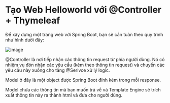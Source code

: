 # Tạo Web Helloworld với @Controller + Thymeleaf 

Để xây dựng một trang web với Spring Boot, bạn sẽ cần tuân theo quy trình như hình dưới đây:

![image](https://github.com/user-attachments/assets/3f8be649-d954-4fc7-a7f5-1402d1829098)

@Controller là nơi tiếp nhận các thông tin request từ phía người dùng. Nó có nhiệm vụ đón nhận các yêu cầu (kèm theo thông tin request) và chuyển các yêu cầu này xuống cho tầng @Serivce xử lý logic.

Model ở đây là một object được Spring Boot đính kém trong mỗi response.

Model chứa các thông tin mà bạn muốn trả về và Template Engine sẽ trích xuất thông tin này ra thành html và đưa cho người dùng.
